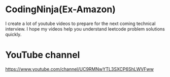 # CodingNinja(Ex-Amazon)
I create a lot of youtube videos to prepare for the next coming technical interview.
I hope my videos help you understand leetcode problem solutions quickly.

# YouTube channel
https://www.youtube.com/channel/UC9RMNwYTL3SXCP6ShLWVFww
